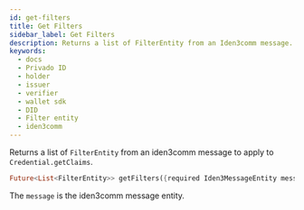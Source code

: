 ```yaml
---
id: get-filters
title: Get Filters
sidebar_label: Get Filters
description: Returns a list of FilterEntity from an Iden3comm message.
keywords:
  - docs
  - Privado ID
  - holder
  - issuer
  - verifier
  - wallet sdk
  - DID
  - Filter entity
  - iden3comm
---
```


Returns a list of `FilterEntity` from an iden3comm message to apply to `Credential.getClaims`.

```dart
Future<List<FilterEntity>> getFilters({required Iden3MessageEntity message});`
```

The `message` is the iden3comm message entity.
